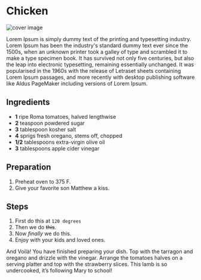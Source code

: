 # Chicken

![cover image](https://www.simplyrecipes.com/thmb/7jRnPTWWtquOHjaCU6Aw5mMbduw=/1800x1200/filters:fill(auto,1)/__opt__aboutcom__coeus__resources__content_migration__simply_recipes__uploads__2007__04__honey-glazed-roast-chicken-horiz-a-1800-2057270028084ff2bdb54fcb0f2d3227.jpg)

Lorem Ipsum is simply dummy text of the printing and typesetting industry. Lorem Ipsum has been the industry's standard dummy text ever since the 1500s, when an unknown printer took a galley of type and scrambled it to make a type specimen book. It has survived not only five centuries, but also the leap into electronic typesetting, remaining essentially unchanged. It was popularised in the 1960s with the release of Letraset sheets containing Lorem Ipsum passages, and more recently with desktop publishing software like Aldus PageMaker including versions of Lorem Ipsum.

## Ingredients
- **1** ripe Roma tomatoes, halved lengthwise
- **2** teaspoon powdered sugar
- **3** tablespoon kosher salt
- **4** sprigs fresh oregano, stems off, chopped
- **1/2** tablespoons extra-virgin olive oil
- **3** tablespoons apple cider vinegar

## Preparation
1. Preheat oven to 375 F.
2. Give your favorite son Matthew a kiss.

## Steps
1. First do this at `120 degrees`
2. Then we do ~~this~~.
3. Now _finally_ we do this.
4. Enjoy with your kids and loved ones.

And Voilà! You have finished preparing your dish. Top with the tarragon and oregano and drizzle with the vinegar.  Arrange the tomatoes halves on a serving platter and top with the strawberry slices. This lamb is so undercooked, it’s following Mary to school! 